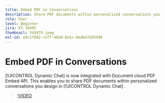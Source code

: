 ```yaml
---
title: Embed PDF in Conversations
description: Share PDF documents within personalized conversations you design in Dynamic Chat.
role: User
level: Beginner
jira: KT-10495
thumbnail: 343479.jpeg
exl-id: e8c1f602-ceff-48a9-8a1c-8edb47dd5946
---
```

# Embed PDF in Conversations

[!UICONTROL Dynamic Chat]  is now integrated with Document cloud PDF Embed API. This enables you to share PDF documents within personalized conversations you design in [!UICONTROL Dynamic Chat] .

>[!VIDEO](https://video.tv.adobe.com/v/343479/?quality=12&learn=on)
